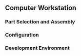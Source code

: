 ## Computer Workstation

### Part Selection and Assembly

### Configuration

### Development Environment